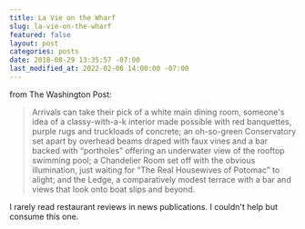 ```yaml
---
title: La Vie on the Wharf
slug: la-vie-on-the-wharf
featured: false
layout: post
categories: posts
date: 2018-08-29 13:35:57 -07:00
last_modified_at: 2022-02-06 14:00:00 -07:00
---
```


from The Washington Post:

> Arrivals can take their pick of a white main dining room, someone's idea of a classy-with-a-k interior made possible with red banquettes, purple rugs and truckloads of concrete; an oh-so-green Conservatory set apart by overhead beams draped with faux vines and a bar backed with “portholes” offering an underwater view of the rooftop swimming pool; a Chandelier Room set off with the obvious illumination, just waiting for “The Real Housewives of Potomac” to alight; and the Ledge, a comparatively modest terrace with a bar and views that look onto boat slips and beyond.

I rarely read restaurant reviews in news publications. I couldn't help but consume this one.

